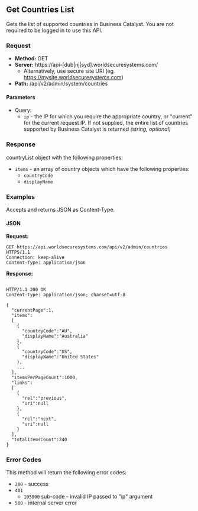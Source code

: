 ## Get Countries List

Gets the list of supported countries in Business Catalyst. You are not required to be logged in to use this API.

### Request

* **Method:** GET
* **Server:** https://api-[dub|nj|syd].worldsecuresystems.com/
  * Alternatively, use secure site URI (eg. https://mysite.worldsecuresystems.com)
* **Path:** /api/v2/admin/system/countries

#### Parameters ####

* Query:
	* `ip` - the IP for which you require the appropriate country, or "current" for the current request IP. If not supplied, the entire list of countries supported by Business Catalyst is returned *(string, optional)*

### Response

countryList object with the following properties:

* `items` - an array of country objects which have the following properties:
	* `countryCode`
	* `displayName`

### Examples

Accepts and returns JSON as Content-Type.

#### JSON

**Request:**
~~~
GET https://api.worldsecuresystems.com/api/v2/admin/countries HTTPS/1.1
Connection: keep-alive
Content-Type: application/json
~~~

**Response:**
~~~

HTTP/1.1 200 OK
Content-Type: application/json; charset=utf-8
 
{
  "currentPage":1,
  "items":
  [
    {
      "countryCode":"AU",
      "displayName":"Australia"
    },
    {
      "countryCode":"US",
      "displayName":"United States"
    },
    ...
  ],
  "itemsPerPageCount":1000,
  "links":
  [
    {
      "rel":"previous",
      "uri":null
    },
    {
      "rel":"next",
      "uri":null
    }
  ],
  "totalItemsCount":240
}
~~~

### Error Codes

This method will return the following error codes:

* `200` - success
* `401`
	* `105000` sub-code - invalid IP passed to "ip" argument
* `500` - internal server error
